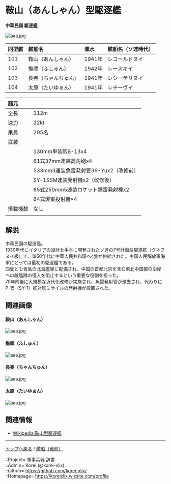 # 鞍山（あんしゃん）型駆逐艦
**中華民国 駆逐艦**  

![aaa.jpg](https://bn02pap001files.storage.live.com/y4m8lH54s7GRjIBWEz5A8lpS4PQnS6lRF082oXmYD80sLjYtgzI2qhGj6ByqyDZSU-DQlIatxhnCyPwjtj9GS6XYLuCDuXW7OtbkqMjhkTp43g9OHFozc-pyQVL25cyfqzVMrWTIcXsJ65iK36S0vqixL0vNVWGnLajy4oKD15Mf0d_Z9FVZDlToMWpJDdxYymF?width=640&height=480&cropmode=none)  
  

|同型艦  |艦船名  |進水  |艦船名（ソ連時代）  |
|:--|:--|:--|:--|
|101  |鞍山（あんしゃん）  |1941年  |レコールドヌイ  |
|102  |撫順（ふしゅん）    |1942年  |レースキイ  |
|103  |長春（ちゃんちゅん）|1941年  |レシーテリヌイ  |
|104  |太原（たいゆぁん）  |1941年  |レチーヴイ  |

|諸元  |  |
|:--|:--|
|全長  |112m  |
|速力  |32kt  |
|乗員  |205名  |
|武装  |  |
||130mm単装砲B-13x4  |
||61式37mm連装高角砲x4  |
||533mm3連装魚雷発射管39-Yux2（改修前）  |
||SY-1SSM連装発射機x2（改修後）  |
||65式250mm5連装ロケット爆雷発射機x2  |
||64式爆雷投射機×4  |
|搭載機数  |なし  |
||  |


## 解説
中華民国の駆逐艦。  
1930年代にイタリアの設計を手本に開発されたソ連の7号計画型駆逐艦（グネフヌイ級）で、1950年代に中華人民共和国へ4隻が供給された。中国人民解放軍海軍にとっては最初の駆逐艦である。  
四隻とも青島の北海艦隊に配備され、中国の首都北京を含む東北中国部の沿岸への敵艦隊の侵入を阻止するという重要な役割を担った。  
70年前後に大規模な近代化改修が実施され、魚雷発射管が撤去され、代わりにP-15（SY-1）艦対艦ミサイルの発射機が設置された。  


## 関連画像

#### 鞍山（あんしゃん）
![aaa.jpg](https://bn02pap001files.storage.live.com/y4m2w_OvOOYwzJSMHrg7Fq3Z_7hQTjJuzY65rvE7cOlE9sj3FPmse6fkQBSlsjMElhCyy_txrtpwSfYgG-JA7TJfTLREGzUcNpl8AH0dY3kCjYCz4ek2M0AxosahVi7KTM7DEQjCWGb4jmFR8RJdN4rJ2H4UvgLTdg1AZIvwg1xMuVeEP2nIYMMSg-KWyW67kk_?width=640&height=360&cropmode=none)  

#### 撫順（ふしゅん）
![aaa.jpg](https://bn02pap001files.storage.live.com/y4mSaJUNummKvfL4gjMR-AWwMJyIr9g85Pm-9sbvWBWv3iMeiha_BSX8_CHK0cNvAZRyvf05P7L_BIRei6GZtF4WsWZ-llSvQqDF-Jgx5ZO-JKp3EPU_KfcM128p5TUxe5EgLiZ3RBmE3G3evYiWvbqgrYO1YOAE78h9sg8xXAR7ijrNuvgucqLKFh9ghA1V3PU?width=640&height=360&cropmode=none)  

#### 長春（ちゃんちゅん）
![aaa.jpg](https://bn02pap001files.storage.live.com/y4mqufQB6N6mm8z9Y6PYp0WrfV36k-ft2rOa0eB7SzjfIuKrHxNH1WDD18kdNDP9Shrk3lrCeLw8ihyLp8GCnA0W0lMzS1GdGZaP0piO8cNsoPFzcN7oQ084zdt83POHUXW4xIMzebG5GOtORTlsjBi6OGdzruSUDRROApf45-zURfSFJ_vueRkDqetgh3d2S8V?width=640&height=360&cropmode=none)  

#### 太原（たいゆぁん）
![aaa.jpg](https://bn02pap001files.storage.live.com/y4mgafbSMXnBPdSFdmJzjEk39NEOc_hmgVdBGqEsj6Bt6oseaJQEGLuanSO5S5_47AvDZ5SgtivTDLnosKMRQEU_JB1uE-kYmp741svS6Tn_ph4x9AILw9UuqxOyOTuoshJRw1kmrAlS-olULcYl8AftDPIEl-C1kHxh02Vp6HO6xFPsOmG6-Hv0NAyc2Z5CtgT?width=640&height=360&cropmode=none)  


## 関連情報
* [Wikipedia:鞍山型駆逐艦](https://ja.wikipedia.org/wiki/%E9%9E%8D%E5%B1%B1%E7%B4%9A%E9%A7%86%E9%80%90%E8%89%A6)


***
[トップへ戻る](/README.md) / [艦船（戦前）](/ship_old/README.md)  
  
::Project= 軍事兵器 辞書  
::Admin= Korei (@korei-xlix)  
::github= https://github.com/korei-xlix/  
::Homepage= https://koreixlix.wixsite.com/profile  
